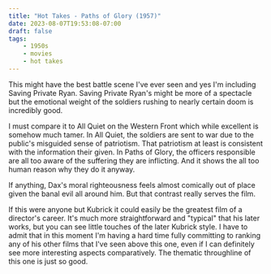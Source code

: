 ```yaml
---
title: "Hot Takes - Paths of Glory (1957)"
date: 2023-08-07T19:53:08-07:00
draft: false
tags:
    - 1950s
    - movies
    - hot takes
---
```

This might have the best battle scene I've ever seen and yes I'm including Saving Private Ryan. Saving Private Ryan's might be more of a spectacle but the emotional weight of the soldiers rushing to nearly certain doom is incredibly good.

I must compare it to All Quiet on the Western Front which while excellent is somehow much tamer. In All Quiet, the soldiers are sent to war due to the public's misguided sense of patriotism. That patriotism at least is consistent with the information their given. In Paths of Glory, the officers responsible are all too aware of the suffering they are inflicting. And it shows the all too human reason why they do it anyway.

If anything, Dax's moral righteousness feels almost comically out of place given the banal evil all around him. But that contrast really serves the film.

If this were anyone but Kubrick it could easily be the greatest film of a director's career. It's much more straightforward and "typical" that his later works, but you can see little touches of the later Kubrick style. I have to admit that in this moment I'm having a hard time fully committing to ranking any of his other films that I've seen above this one, even if I can definitely see more interesting aspects comparatively. The thematic throughline of this one is just so good.
